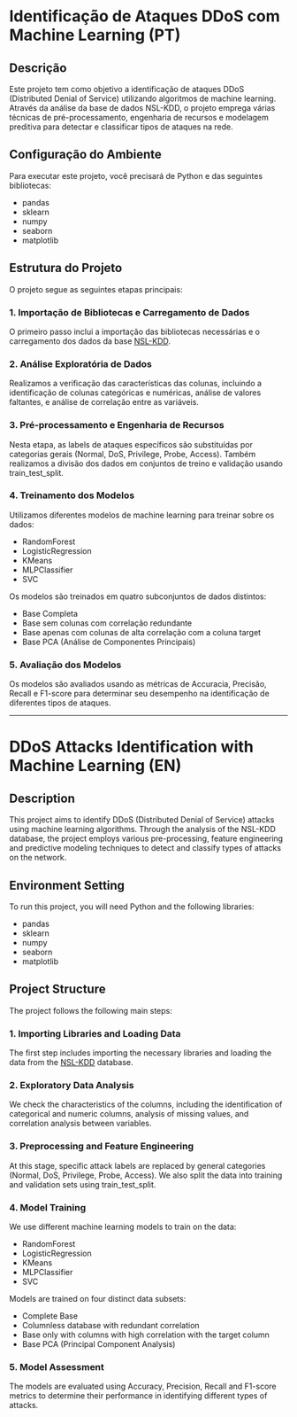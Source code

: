 #  Identificação de Ataques DDoS com Machine Learning (PT)

## Descrição
Este projeto tem como objetivo a identificação de ataques DDoS (Distributed Denial of Service) utilizando algoritmos de machine learning. Através da análise da base de dados NSL-KDD, o projeto emprega várias técnicas de pré-processamento, engenharia de recursos e modelagem preditiva para detectar e classificar tipos de ataques na rede.

## Configuração do Ambiente
Para executar este projeto, você precisará de Python e das seguintes bibliotecas:

- pandas
- sklearn
- numpy
- seaborn
- matplotlib

## Estrutura do Projeto
O projeto segue as seguintes etapas principais:

### 1. Importação de Bibliotecas e Carregamento de Dados
O primeiro passo inclui a importação das bibliotecas necessárias e o carregamento dos dados da base [NSL-KDD](https://www.kaggle.com/datasets/hassan06/nslkdd).

### 2. Análise Exploratória de Dados
Realizamos a verificação das características das colunas, incluindo a identificação de colunas categóricas e numéricas, análise de valores faltantes, e análise de correlação entre as variáveis.

### 3. Pré-processamento e Engenharia de Recursos
Nesta etapa, as labels de ataques específicos são substituídas por categorias gerais (Normal, DoS, Privilege, Probe, Access). Também realizamos a divisão dos dados em conjuntos de treino e validação usando train_test_split.

### 4. Treinamento dos Modelos
Utilizamos diferentes modelos de machine learning para treinar sobre os dados:

- RandomForest
- LogisticRegression
- KMeans
- MLPClassifier
- SVC

Os modelos são treinados em quatro subconjuntos de dados distintos:

- Base Completa
- Base sem colunas com correlação redundante
- Base apenas com colunas de alta correlação com a coluna target
- Base PCA (Análise de Componentes Principais)

### 5. Avaliação dos Modelos
Os modelos são avaliados usando as métricas de Accuracia, Precisão, Recall e F1-score para determinar seu desempenho na identificação de diferentes tipos de ataques.

---

# DDoS Attacks Identification with Machine Learning (EN)

## Description
This project aims to identify DDoS (Distributed Denial of Service) attacks using machine learning algorithms. Through the analysis of the NSL-KDD database, the project employs various pre-processing, feature engineering and predictive modeling techniques to detect and classify types of attacks on the network.

## Environment Setting
To run this project, you will need Python and the following libraries:

- pandas
- sklearn
- numpy
- seaborn
- matplotlib

## Project Structure
The project follows the following main steps:

### 1. Importing Libraries and Loading Data
The first step includes importing the necessary libraries and loading the data from the [NSL-KDD](https://www.kaggle.com/datasets/hassan06/nslkdd) database.

### 2. Exploratory Data Analysis
We check the characteristics of the columns, including the identification of categorical and numeric columns, analysis of missing values, and correlation analysis between variables.

### 3. Preprocessing and Feature Engineering
At this stage, specific attack labels are replaced by general categories (Normal, DoS, Privilege, Probe, Access). We also split the data into training and validation sets using train_test_split.

### 4. Model Training
We use different machine learning models to train on the data:

- RandomForest
- LogisticRegression
- KMeans
- MLPClassifier
- SVC

Models are trained on four distinct data subsets:

- Complete Base
- Columnless database with redundant correlation
- Base only with columns with high correlation with the target column
- Base PCA (Principal Component Analysis)

### 5. Model Assessment
The models are evaluated using Accuracy, Precision, Recall and F1-score metrics to determine their performance in identifying different types of attacks.
